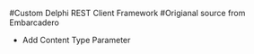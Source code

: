 #Custom Delphi REST Client Framework
#Origianal source from Embarcadero

- Add Content Type Parameter
